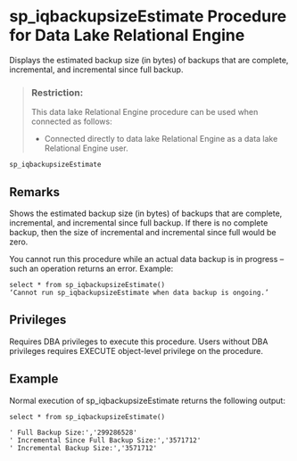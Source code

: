 <!-- loio39b7e81f33504a0a93852bd7cf91fb9d -->

# sp\_iqbackupsizeEstimate Procedure for Data Lake Relational Engine

Displays the estimated backup size \(in bytes\) of backups that are complete, incremental, and incremental since full backup.



> ### Restriction:  
> This data lake Relational Engine procedure can be used when connected as follows:
> 
> -   Connected directly to data lake Relational Engine as a data lake Relational Engine user.



```
sp_iqbackupsizeEstimate
```



<a name="loio39b7e81f33504a0a93852bd7cf91fb9d__iq_refbb_1779"/>

## Remarks

Shows the estimated backup size \(in bytes\) of backups that are complete, incremental, and incremental since full backup. If there is no complete backup, then the size of incremental and incremental since full would be zero.

You cannot run this procedure while an actual data backup is in progress – such an operation returns an error. Example:

```
select * from sp_iqbackupsizeEstimate()
‘Cannot run sp_iqbackupsizeEstimate when data backup is ongoing.’
```



<a name="loio39b7e81f33504a0a93852bd7cf91fb9d__iq_refbb_1778"/>

## Privileges

Requires DBA privileges to execute this procedure. Users without DBA privileges requires EXECUTE object-level privilege on the procedure.



<a name="loio39b7e81f33504a0a93852bd7cf91fb9d__iq_refbb_1780"/>

## Example

Normal execution of sp\_iqbackupsizeEstimate returns the following output:

```
select * from sp_iqbackupsizeEstimate()

' Full Backup Size:','299286528'
' Incremental Since Full Backup Size:','3571712'
' Incremental Backup Size:','3571712'
```

